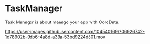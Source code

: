 # TaskManager

Task Manager is about manage your app with CoreData.

https://user-images.githubusercontent.com/104540169/206926742-1d78902b-9db6-4a8d-a39a-53bd9224d801.mov

